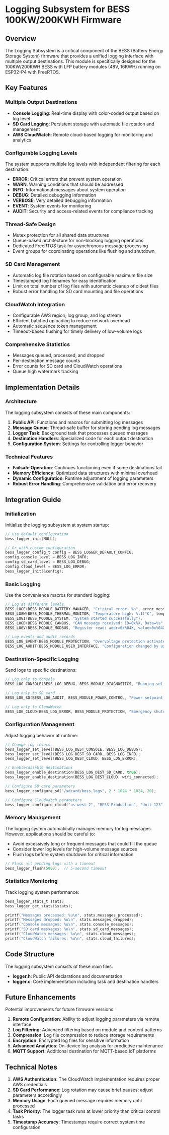 # Logging Subsystem for BESS 100KW/200KWH Firmware

## Overview

The Logging Subsystem is a critical component of the BESS (Battery Energy Storage System) firmware that provides a unified logging interface with multiple output destinations. This module is specifically designed for the 100KW/200KWH BESS with LFP battery modules (48V, 16KWH) running on ESP32-P4 with FreeRTOS.

## Key Features

### Multiple Output Destinations

- **Console Logging**: Real-time display with color-coded output based on log level
- **SD Card Logging**: Persistent storage with automatic file rotation and management
- **AWS CloudWatch**: Remote cloud-based logging for monitoring and analytics

### Configurable Logging Levels

The system supports multiple log levels with independent filtering for each destination:

- **ERROR**: Critical errors that prevent system operation
- **WARN**: Warning conditions that should be addressed
- **INFO**: Informational messages about system operation
- **DEBUG**: Detailed debugging information
- **VERBOSE**: Very detailed debugging information
- **EVENT**: System events for monitoring
- **AUDIT**: Security and access-related events for compliance tracking

### Thread-Safe Design

- Mutex protection for all shared data structures
- Queue-based architecture for non-blocking logging operations
- Dedicated FreeRTOS task for asynchronous message processing
- Event groups for coordinating operations like flushing and shutdown

### SD Card Management

- Automatic log file rotation based on configurable maximum file size
- Timestamped log filenames for easy identification
- Limit on total number of log files with automatic cleanup of oldest files
- Robust error handling for SD card mounting and file operations

### CloudWatch Integration

- Configurable AWS region, log group, and log stream
- Efficient batched uploading to reduce network overhead
- Automatic sequence token management
- Timeout-based flushing for timely delivery of low-volume logs

### Comprehensive Statistics

- Messages queued, processed, and dropped
- Per-destination message counts
- Error counts for SD card and CloudWatch operations
- Queue high watermark tracking

## Implementation Details

### Architecture

The logging subsystem consists of these main components:

1. **Public API**: Functions and macros for submitting log messages
2. **Message Queue**: Thread-safe buffer for storing pending log messages
3. **Logger Task**: Background task that processes queued messages
4. **Destination Handlers**: Specialized code for each output destination
5. **Configuration System**: Settings for controlling logger behavior

### Technical Features

- **Failsafe Operation**: Continues functioning even if some destinations fail
- **Memory Efficiency**: Optimized data structures with minimal overhead
- **Dynamic Configuration**: Runtime adjustment of logging parameters
- **Robust Error Handling**: Comprehensive validation and error recovery

## Integration Guide

### Initialization

Initialize the logging subsystem at system startup:

```c
// Use default configuration
bess_logger_init(NULL);

// Or with custom configuration
bess_logger_config_t config = BESS_LOGGER_DEFAULT_CONFIG;
config.console_level = BESS_LOG_INFO;
config.sd_card_level = BESS_LOG_DEBUG;
config.cloud_level = BESS_LOG_ERROR;
bess_logger_init(&config);
```

### Basic Logging

Use the convenience macros for standard logging:

```c
// Log at different levels
BESS_LOGE(BESS_MODULE_BATTERY_MANAGER, "Critical error: %s", error_message);
BESS_LOGW(BESS_MODULE_THERMAL_MONITOR, "Temperature high: %.1f°C", temperature);
BESS_LOGI(BESS_MODULE_SYSTEM, "System started successfully");
BESS_LOGD(BESS_MODULE_CANBUS, "CAN message received: ID=0x%X, Data=%s", id, data);
BESS_LOGV(BESS_MODULE_MODBUS, "Register read: addr=0x%04X, value=0x%04X", addr, value);

// Log events and audit records
BESS_LOG_EVENT(BESS_MODULE_PROTECTION, "Overvoltage protection activated");
BESS_LOG_AUDIT(BESS_MODULE_USER_INTERFACE, "Configuration changed by user %s", username);
```

### Destination-Specific Logging

Send logs to specific destinations:

```c
// Log only to console
BESS_LOG_CONSOLE(BESS_LOG_DEBUG, BESS_MODULE_DIAGNOSTICS, "Running self-test...");

// Log only to SD card
BESS_LOG_SD(BESS_LOG_AUDIT, BESS_MODULE_POWER_CONTROL, "Power setpoint changed to %d kW", setpoint);

// Log only to CloudWatch
BESS_LOG_CLOUD(BESS_LOG_ERROR, BESS_MODULE_PROTECTION, "Emergency shutdown triggered");
```

### Configuration Management

Adjust logging behavior at runtime:

```c
// Change log levels
bess_logger_set_level(BESS_LOG_DEST_CONSOLE, BESS_LOG_DEBUG);
bess_logger_set_level(BESS_LOG_DEST_SD_CARD, BESS_LOG_INFO);
bess_logger_set_level(BESS_LOG_DEST_CLOUD, BESS_LOG_ERROR);

// Enable/disable destinations
bess_logger_enable_destination(BESS_LOG_DEST_SD_CARD, true);
bess_logger_enable_destination(BESS_LOG_DEST_CLOUD, wifi_connected);

// Configure SD card parameters
bess_logger_configure_sd("/sdcard/bess_logs", 2 * 1024 * 1024, 20);

// Configure CloudWatch parameters
bess_logger_configure_cloud("us-west-2", "BESS-Production", "Unit-123", 50, 30000);
```

### Memory Management

The logging system automatically manages memory for log messages. However, applications should be careful to:

- Avoid excessively long or frequent messages that could fill the queue
- Consider lower log levels for high-volume message sources
- Flush logs before system shutdown for critical information

```c
// Flush all pending logs with a timeout
bess_logger_flush(5000);  // 5-second timeout
```

### Statistics Monitoring

Track logging system performance:

```c
bess_logger_stats_t stats;
bess_logger_get_stats(&stats);

printf("Messages processed: %u\n", stats.messages_processed);
printf("Messages dropped: %u\n", stats.messages_dropped);
printf("Console messages: %u\n", stats.console_messages);
printf("SD card messages: %u\n", stats.sd_card_messages);
printf("CloudWatch messages: %u\n", stats.cloud_messages);
printf("CloudWatch failures: %u\n", stats.cloud_failures);
```

## Code Structure

The logging subsystem consists of these main files:

- **logger.h**: Public API declarations and documentation
- **logger.c**: Core implementation including task and destination handlers

## Future Enhancements

Potential improvements for future firmware versions:

1. **Remote Configuration**: Ability to adjust logging parameters via remote interface
2. **Log Filtering**: Advanced filtering based on module and content patterns
3. **Compression**: Log file compression to reduce storage requirements
4. **Encryption**: Encrypted log files for sensitive information
5. **Advanced Analytics**: On-device log analysis for predictive maintenance
6. **MQTT Support**: Additional destination for MQTT-based IoT platforms

## Technical Notes

1. **AWS Authentication**: The CloudWatch implementation requires proper AWS credentials
2. **SD Card Performance**: Log rotation may cause brief pauses; adjust parameters accordingly
3. **Memory Usage**: Each queued message requires memory until processed
4. **Task Priority**: The logger task runs at lower priority than critical control tasks
5. **Timestamp Accuracy**: Timestamps require correct system time configuration